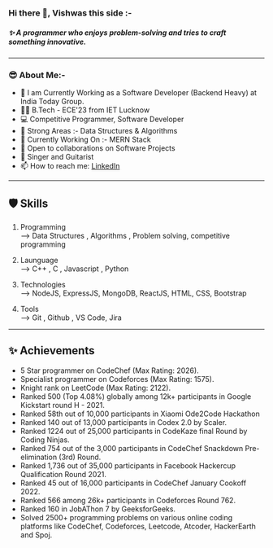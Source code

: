 ### Hi there 👋, Vishwas this side :- 
<h5>✨ A programmer who enjoys problem-solving and tries to craft something innovative. </h5>
<hr>
<h3>😎 About Me:- </h3>
<ul>
  <li>🔭 I am Currently Working as a Software Developer (Backend Heavy) at India Today Group.</li>
  <li>👨‍🎓 B.Tech - ECE'23 from IET Lucknow</li>
  <li>💻 Competitive Programmer, Software Developer</li>
  <li>🤔 Strong Areas :- Data Structures & Algorithms</li>
  <li>🌱 Currently Working On :- MERN Stack </li>
  <li>👯 Open to collaborations on Software Projects</li>
  <li>🎤 Singer and Guitarist</li>
  <li>📫 How to reach me: <a href="https://www.linkedin.com/in/vishwas-vijay-37b0971aa/">LinkedIn</a></li>
  
</ul>

<hr>

<h2>🛡️ Skills</h2>

1) Programming <br>
       --> Data Structures , Algorithms , Problem solving, competitive programming <br>
       
2) Launguage <br>
       --> C++ , C , Javascript , Python <br>
       
3) Technologies <br>
       --> NodeJS, ExpressJS, MongoDB, ReactJS, HTML, CSS, Bootstrap <br>
       
4) Tools <br>
       --> Git , Github , VS Code, Jira

<hr>

<h2>✨ Achievements</h2>
  <ul>
    <li>5 Star programmer on CodeChef (Max Rating: 2026).</li>
    <li>Specialist programmer on Codeforces (Max Rating: 1575).</li>
    <li>Knight rank on LeetCode (Max Rating: 2122).</li>
    <li>Ranked 500 (Top 4.08%) globally among 12k+ participants in Google Kickstart round H - 2021.</li>
    <li>Ranked 58th out of 10,000 participants in Xiaomi Ode2Code Hackathon</li>
    <li>Ranked 140 out of 13,000 participants in Codex 2.0 by Scaler.</li>
    <li>Ranked 1224 out of 25,000 participants in CodeKaze final Round by Coding Ninjas.</li>
    <li>Ranked 754 out of the 3,000 participants in CodeChef Snackdown Pre-elimination (3rd) Round.</li>
    <li>Ranked 1,736 out of 35,000 participants in Facebook Hackercup Qualification Round 2021.</li>
    <li>Ranked 45 out of 16,000 participants in CodeChef January Cookoff 2022.</li>
    <li>Ranked 566 among 26k+ participants in Codeforces Round 762.</li>
    <li>Ranked 160 in JobAThon 7 by GeeksforGeeks.</li>
    <li>Solved 2500+ programming problems on various online coding platforms like CodeChef, Codeforces,
    Leetcode, Atcoder, HackerEarth and Spoj.</li>
  </ul>

<!--
**Vishdom2304/Vishdom2304** is a ✨ _special_ ✨ repository because its `README.md` (this file) appears on your GitHub profile.

Here are some ideas to get you started:

- 🔭 I’m currently working on ...
- 🌱 I’m currently learning ...
- 👯 I’m looking to collaborate on ...
- 🤔 I’m looking for help with ...
- 💬 Ask me about ...
- 📫 How to reach me: ...
- 😄 Pronouns: ...
- ⚡ Fun fact: ...
-->


